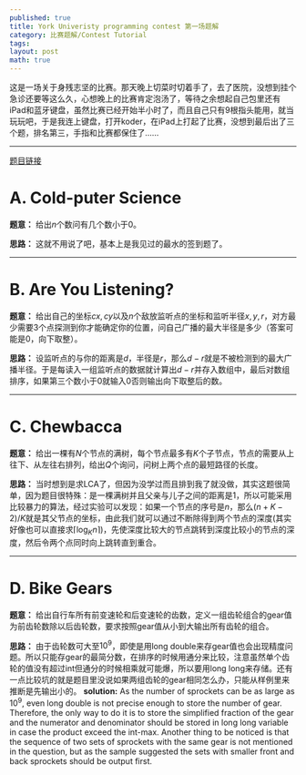 ```yaml
---
published: true
title: York Univeristy programming contest 第一场题解
category: 比赛题解/Contest Tutorial
tags:
layout: post
math: true
---
```


这是一场关于身残志坚的比赛。那天晚上切菜时切着手了，去了医院，没想到挂个急诊还要等这么久，心想晚上的比赛肯定泡汤了，等待之余想起自己包里还有iPad和蓝牙键盘，虽然比赛已经开始半小时了，而且自己只有9根指头能用，就当玩玩吧，于是我连上键盘，打开koder，在iPad上打起了比赛，没想到最后出了三个题，排名第三，手指和比赛都保住了……
<!-- more -->
***
[题目链接](https://open.kattis.com/contests/beqggh/problems)

# A. Cold-puter Science

**题意：** 给出$n$个数问有几个数小于0。

**思路：** 这就不用说了吧，基本上是我见过的最水的签到题了。

---

# B. Are You Listening?

**题意：** 给出自己的坐标$cx,cy$以及$n$个敌放监听点的坐标和监听半径$x,y,r$，对方最少需要3个点探测到你才能确定你的位置，问自己广播的最大半径是多少（答案可能是0，向下取整）。

**思路：** 设监听点的与你的距离是$d$，半径是$r$，那么$d-r$就是不被检测到的最大广播半径。于是每读入一组监听点的数据就计算出$d-r$并存入数组中，最后对数组排序，如果第三个数小于0就输入0否则输出向下取整后的数。

---

# C. Chewbacca
**题意：** 给出一棵有$N$个节点的满树，每个节点最多有$K$个子节点，节点的需要从上往下、从左往右排列，给出$Q$个询问，问树上两个点的最短路径的长度。

**思路：** 当时想到是求LCA了，但因为没学过而且排到我了就没做，其实这题很简单，因为题目很特殊：是一棵满树并且父亲与儿子之间的距离是1，所以可能采用比较暴力的算法，经过实验可以发现：如果一个节点的序号是$n$，那么$(n+K-2)/K$就是其父节点的坐标，由此我们就可以通过不断除得到两个节点的深度(其实好像也可以直接求$\lceil \log_Kn \rceil$)，先使深度比较大的节点跳转到深度比较小的节点的深度，然后令两个点同时向上跳转直到重合。

---

# D. Bike Gears

**题意：** 给出自行车所有前变速轮和后变速轮的齿数，定义一组齿轮组合的gear值为前齿轮数除以后齿轮数，要求按照gear值从小到大输出所有齿轮的组合。

**思路：** 由于齿轮数可大至$10^9$，即使是用long double来存gear值也会出现精度问题。所以只能存gear的最简分数，在排序的时候用通分来比较，注意虽然单个齿轮的值没有超过int但通分的时候相乘就可能爆，所以要用long long来存储。还有一点比较坑的就是题目里没说如果两组齿轮的gear相同怎么办，只能从样例里来推断是先输出小的。
**solution:** As the number of sprockets can be as large as $10^9$, even long double is not precise enough to store the number of gear. Therefore, the only way to do it is to store the simplified fraction of the gear and the numerator and denominator should be stored in long long variable in case the product exceed the int-max. Another thing to be noticed is that the sequence of two sets of sprockets with the same gear is not mentioned in the question, but as the sample suggested the sets with smaller front and back sprockets should be output first.